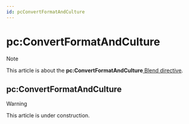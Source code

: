 ```yaml
---
id: pcConvertFormatAndCulture
---
```


# pc:ConvertFormatAndCulture



> [!NOTE]
> This article is about the **pc:ConvertFormatAndCulture**[ Blend directive](/docs/Repositories/Blend%20directives).

## **pc:ConvertFormatAndCulture**

> [!WARNING]
> This article is under construction.